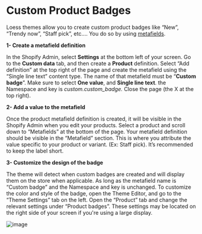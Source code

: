 # Custom Product Badges

Loess themes allow you to create custom product badges like “New”, “Trendy now”, “Staff pick”, etc…. You do so by using [metafields](https://loess.ticksy.com/article/18634/).

**1- Create a metafield definition**

In the Shopify Admin, select **Settings** at the bottom left of your screen. Go to the **Custom data** tab, and then create a **Product** definition. Select “Add definition” at the top right of the page and create the metafield using the “Single line text” content type. The name of that metafield must be “**Custom badge**”. Make sure to select **One value**, and **Single line text**. the Namespace and key is *custom.custom_badge.* Close the page (the X at the top right).

**2- Add a value to the metafield**

Once the product metafield definition is created, it will be visible in the Shopify Admin when you edit your products. Select a product and scroll down to “Metafields” at the bottom of the page. Your metafield definition should be visible in the “Metafield” section. This is where you attribute the value specific to your product or variant. (Ex: Staff pick). It’s recommended to keep the label short.

**3- Customize the design of the badge**

The theme will detect when custom badges are created and will display them on the store when applicable. As long as the metafield name is “Custom badge” and the Namespace and key is unchanged. To customize the color and style of the badge, open the Theme Editor, and go to the “Theme Settings” tab on the left. Open the “Product” tab and change the relevant settings under “Product badges”. These settings may be located on the right side of your screen if you're using a large display.

![image](https://github.com/user-attachments/assets/f02267e2-e58f-4352-b661-c566fabf22a5)
